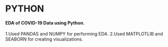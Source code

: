 # PYTHON
#### EDA of COVID-19 Data using Python.

1.Used PANDAS and NUMPY for performing EDA.
2.Used MATPLOTLIB and SEABORN for creating visualizations.

